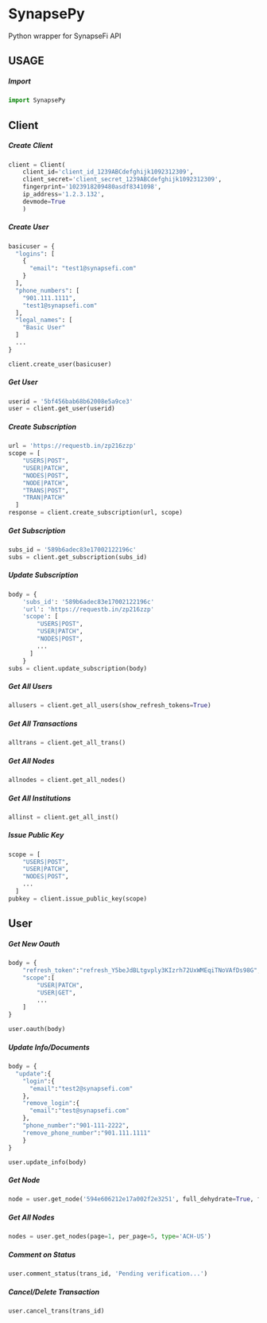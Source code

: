 # SynapsePy

Python wrapper for SynapseFi API

## USAGE
##### Import
```python
import SynapsePy
```
## Client

##### Create Client
```python
client = Client(
	client_id='client_id_1239ABCdefghijk1092312309',
	client_secret='client_secret_1239ABCdefghijk1092312309',
	fingerprint='1023918209480asdf8341098',
	ip_address='1.2.3.132',
	devmode=True
	)
```
##### Create User
```python
basicuser = {
  "logins": [
	{
	  "email": "test1@synapsefi.com"
	}
  ],
  "phone_numbers": [
	"901.111.1111",
	"test1@synapsefi.com"
  ],
  "legal_names": [
	"Basic User"
  ]
  ...
}

client.create_user(basicuser)
```
##### Get User
```python
userid = '5bf456bab68b62008e5a9ce3'
user = client.get_user(userid)
```
##### Create Subscription
```python
url = 'https://requestb.in/zp216zzp'
scope = [
    "USERS|POST",
    "USER|PATCH",
    "NODES|POST",
    "NODE|PATCH",
    "TRANS|POST",
    "TRAN|PATCH"
  ]
response = client.create_subscription(url, scope)
```
##### Get Subscription
```python
subs_id = '589b6adec83e17002122196c'
subs = client.get_subscription(subs_id)
```
##### Update Subscription
```python
body = {
    'subs_id': '589b6adec83e17002122196c'
    'url': 'https://requestb.in/zp216zzp'
    'scope': [
        "USERS|POST",
        "USER|PATCH",
        "NODES|POST",
        ...
      ]
    }
subs = client.update_subscription(body)
```
##### Get All Users
```python
allusers = client.get_all_users(show_refresh_tokens=True)
```
##### Get All Transactions
```python
alltrans = client.get_all_trans()
```
##### Get All Nodes
```python
allnodes = client.get_all_nodes()
```
##### Get All Institutions
```python
allinst = client.get_all_inst()
```
##### Issue Public Key
```python
scope = [
    "USERS|POST",
    "USER|PATCH",
    "NODES|POST",
    ...
  ]
pubkey = client.issue_public_key(scope)
```

## User
##### Get New Oauth
```python
body = {
    "refresh_token":"refresh_Y5beJdBLtgvply3KIzrh72UxWMEqiTNoVAfDs98G",
    "scope":[
        "USER|PATCH",
        "USER|GET",
        ...
    ]
}

user.oauth(body)
```
##### Update Info/Documents
```python
body = {
  "update":{
    "login":{
      "email":"test2@synapsefi.com"
    },
    "remove_login":{
      "email":"test@synapsefi.com"
    },
    "phone_number":"901-111-2222",
    "remove_phone_number":"901.111.1111"
    }
}

user.update_info(body)
```
##### Get Node
```python
node = user.get_node('594e606212e17a002f2e3251', full_dehydrate=True, force_refresh=True)
```
##### Get All Nodes
```python
nodes = user.get_nodes(page=1, per_page=5, type='ACH-US')
```
##### Comment on Status
```python
user.comment_status(trans_id, 'Pending verification...')
```
##### Cancel/Delete Transaction
```python
user.cancel_trans(trans_id)
```
